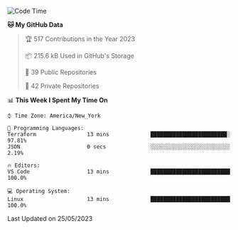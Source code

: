 <!--START_SECTION:waka-->
![Code Time](http://img.shields.io/badge/Code%20Time-201%20hrs%203%20mins-blue)

**🐱 My GitHub Data** 

> 🏆 517 Contributions in the Year 2023
 > 
> 📦 215.6 kB Used in GitHub's Storage 
 > 
> 📜 39 Public Repositories 
 > 
> 🔑 42 Private Repositories  
 > 
📊 **This Week I Spent My Time On** 

```text
⌚︎ Time Zone: America/New_York

💬 Programming Languages: 
Terraform                13 mins             ████████████████████████░   97.81% 
JSON                     0 secs              ░░░░░░░░░░░░░░░░░░░░░░░░░   2.19%

🔥 Editors: 
VS Code                  13 mins             █████████████████████████   100.0%

💻 Operating System: 
Linux                    13 mins             █████████████████████████   100.0%

```


 Last Updated on 25/05/2023
<!--END_SECTION:waka-->